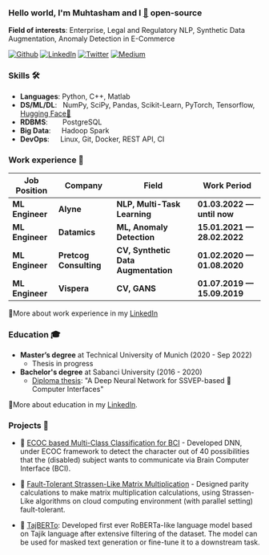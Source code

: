 ### Hello world, I'm Muhtasham and I [🤗](huggingface.co/muhtasham) open-source 
  
**Field of interests**: Enterprise, Legal and Regulatory NLP, Synthetic Data Augmentation, Anomaly Detection in E-Commerce

 [<img alt="Github" src="https://img.shields.io/badge/Gmail-D14836?style=for-the-badge&logo=gmail&logoColor=white" >](muhtasham97@gmail.com)
 [<img alt="LinkedIn" src= "https://img.shields.io/badge/LinkedIn-0077B5?style=for-the-badge&logo=linkedin&logoColor=white" >](https://www.linkedin.com/in/muhtasham/)
 [<img alt="Twitter" src="https://img.shields.io/badge/twitter-%231DA1F2.svg?&style=for-the-badge&logo=twitter&logoColor=white" >](https://twitter.com/muhtasham9)
 [<img alt="Medium" src="https://img.shields.io/badge/Medium-12100E?style=for-the-badge&logo=medium&logoColor=white">](muhtasham32.medium.com)



### Skills 🛠️
- **Languages**:        Python, C++, Matlab
- **DS/ML/DL**: &nbsp;  NumPy, SciPy, Pandas, Scikit-Learn, PyTorch, Tensorflow, [Hugging Face🤗](huggingface.co/muhtasham)
- **RDBMS**:   &nbsp;   PostgreSQL
- **Big Data**:  &emsp; Hadoop Spark
- **DevOps**:  &ensp;   Linux, Git, Docker, REST API, CI

### Work experience 👔
| Job Position          | Company        | Field                           | Work Period                |
| --------------------- | -------------- | ------------------------------- | -------------------------- |
| **ML Engineer**      | **Alyne**      | **NLP, Multi-Task Learning**                | **01.03.2022 — until now** |
| **ML Engineer**      | **Datamics**      | **ML, Anomaly Detection**                | **15.01.2021 — 28.02.2022** |
| **ML Engineer**      | **Pretcog Consulting**      | **CV, Synthetic Data Augmentation**           | **01.02.2020 — 01.08.2020** |
| **ML Engineer**      | **Vispera**      | **CV, GANS**           | **01.07.2019 — 15.09.2019** |


🔗More about work experience in my [LinkedIn](https://www.linkedin.com/in/muhtasham/)

### Education 🎓
- **Master’s degree** at Technical University of Munich  (2020 - Sep 2022)
  - Thesis in progress
- **Bachelor's degree** at Sabanci University (2016 - 2020)
  - [Diploma thesis](https://github.com/osmanberke/Deep-SSVEP-BCI): "A Deep Neural Network for SSVEP-based 🧠 Computer Interfaces"

🔗More about education in my [LinkedIn](https://www.linkedin.com/in/muhtasham/).

### Projects 🚀
- 📑 [ECOC based Multi-Class Classification for BCI](https://ieeexplore.ieee.org/abstract/document/9531496) - Developed DNN, under ECOC framework to detect the character out of 40 possibilities that the (disabled) subject wants to communicate via Brain Computer Interface (BCI).

- 📑 [Fault-Tolerant Strassen-Like Matrix Multiplication](https://ieeexplore.ieee.org/document/9302383) - Designed parity calculations to make matrix multiplication
calculations, using Strassen-Like algorithms on cloud computing environment (with parallel setting) fault-tolerant.

- 📑 [TajBERTo](https://huggingface.co/muhtasham/TajBERTo): Developed first ever RoBERTa-like language model based on Tajik language after extensive filtering of the dataset. The model can be used for masked text generation or fine-tune it to a downstream task.


<!--- ### Github Stats ⭐
[![Muhtasham' github stats](https://github-readme-stats.vercel.app/api?username=Muhtasham&show_icons=true&theme=tokyonight)](https://github.com/anuraghazra/github-readme-stats)>
